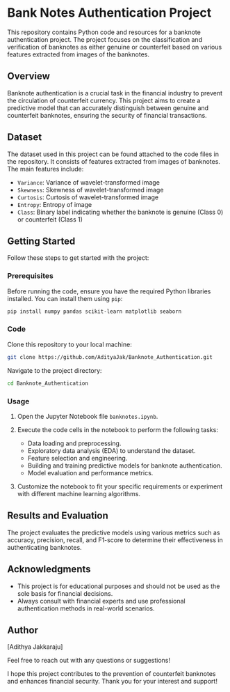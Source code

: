 # Bank Notes Authentication Project

This repository contains Python code and resources for a banknote authentication project. The project focuses on the classification and verification of banknotes as either genuine or counterfeit based on various features extracted from images of the banknotes.

## Overview

Banknote authentication is a crucial task in the financial industry to prevent the circulation of counterfeit currency. This project aims to create a predictive model that can accurately distinguish between genuine and counterfeit banknotes, ensuring the security of financial transactions.

## Dataset

The dataset used in this project can be found attached to the code files in the repository. It consists of features extracted from images of banknotes. The main features include:

- `Variance`: Variance of wavelet-transformed image
- `Skewness`: Skewness of wavelet-transformed image
- `Curtosis`: Curtosis of wavelet-transformed image
- `Entropy`: Entropy of image
- `Class`: Binary label indicating whether the banknote is genuine (Class 0) or counterfeit (Class 1)

## Getting Started

Follow these steps to get started with the project:

### Prerequisites

Before running the code, ensure you have the required Python libraries installed. You can install them using `pip`:

```bash
pip install numpy pandas scikit-learn matplotlib seaborn
```

### Code

Clone this repository to your local machine:

```bash
git clone https://github.com/AdityaJak/Banknote_Authentication.git
```

Navigate to the project directory:

```bash
cd Banknote_Authentication
```

### Usage

1. Open the Jupyter Notebook file `banknotes.ipynb`.

2. Execute the code cells in the notebook to perform the following tasks:
   - Data loading and preprocessing.
   - Exploratory data analysis (EDA) to understand the dataset.
   - Feature selection and engineering.
   - Building and training predictive models for banknote authentication.
   - Model evaluation and performance metrics.

3. Customize the notebook to fit your specific requirements or experiment with different machine learning algorithms.

## Results and Evaluation

The project evaluates the predictive models using various metrics such as accuracy, precision, recall, and F1-score to determine their effectiveness in authenticating banknotes.

## Acknowledgments

- This project is for educational purposes and should not be used as the sole basis for financial decisions.
- Always consult with financial experts and use professional authentication methods in real-world scenarios.

## Author

[Adithya Jakkaraju]

Feel free to reach out with any questions or suggestions!

I hope this project contributes to the prevention of counterfeit banknotes and enhances financial security. Thank you for your interest and support!
